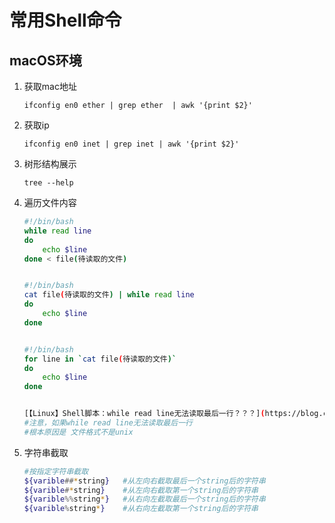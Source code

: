 # 常用Shell命令

## macOS环境

1. 获取mac地址

   ``` shell
   ifconfig en0 ether | grep ether  | awk '{print $2}'
   ```

2. 获取ip

   ``` shell
   ifconfig en0 inet | grep inet | awk '{print $2}'
   ```

3. 树形结构展示

   ``` shell
   tree --help
   ```

4. 遍历文件内容

   ``` sh
   #!/bin/bash
   while read line
   do
       echo $line
   done < file(待读取的文件)
   
   
   #!/bin/bash
   cat file(待读取的文件) | while read line
   do
       echo $line
   done
   
   
   #!/bin/bash
   for line in `cat file(待读取的文件)`
   do
       echo $line
   done
   
   
   [【Linux】Shell脚本：while read line无法读取最后一行？？？](https://blog.csdn.net/qq_34018840/article/details/106717598)
   #注意，如果while read line无法读取最后一行
   #根本原因是 文件格式不是unix
   
   ```

5. 字符串截取

   ``` sh
   #按指定字符串截取
   ${varible##*string}   #从左向右截取最后一个string后的字符串
   ${varible#*string}    #从左向右截取第一个string后的字符串
   ${varible%%string*}   #从右向左截取最后一个string后的字符串
   ${varible%string*}    #从右向左截取第一个string后的字符串
   
   
   ```

   

